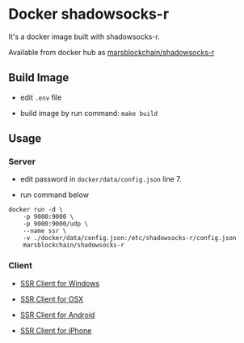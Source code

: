 # Docker shadowsocks-r

It's a docker image built with shadowsocks-r.

Available from docker hub as [marsblockchain/shadowsocks-r](https://hub.docker.com/r/marsblockchain/shadowsocks-r/)

## Build Image

* edit `.env` file

* build image by run command: `make build`

## Usage

### Server

* edit password in `docker/data/config.json` line 7.

* run command below

```
docker run -d \
    -p 9000:9000 \
    -p 9000:9000/udp \
    --name ssr \
    -v ./docker/data/config.json:/etc/shadowsocks-r/config.json
    marsblockchain/shadowsocks-r
```

### Client

* [SSR Client for Windows](https://github.com/shadowsocksrr/shadowsocksr-csharp/releases/download/4.9.0/ShadowsocksR-win-4.9.0.zip)

* [SSR Client for OSX](https://github.com/qinyuhang/ShadowsocksX-NG-R/releases/download/1.4.3-R8-build3/ShadowsocksX-NG-R8.dmg)

* [SSR Client for Android](https://github.com/shadowsocksrr/shadowsocksr-android/releases/download/3.5.4/shadowsocksr-android-3.5.4.apk)

* [SSR Client for iPhone](https://ssr.tools/122)
